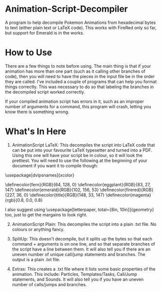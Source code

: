 # Animation-Script-Decompiler
A program to help decompile Pokemon Animations from hexadecimal bytes to text (either plain text or LaTeX code). This works with FireRed only so far, but support for Emerald is in the works.

# How to Use
There are a few things to note before using. The main thing is that if your animation has more than one part (such as it calling other branches of code), then you will need to have the pieces in the input file be in the order they are called. I've included a couple of programs that can help you format things correctly. This was necessary to do so that labeling the branches in the decompiled script worked correctly.

If your compiled animation script has errors in it, such as an improper number of arguments for a command, this program will crash, letting you know there is something wrong.

# What's In Here
1. AnimationScript LaTeX: This decompiles the script into LaTeX code that can be put into your favourite LaTeX typesetter and turned into a PDF. Using this one will have your script be in colour, so it will look the prettiest. You will need to use the following at the beginning of your document if you want it to compile though:

\usepackage[dvipsnames]{xcolor}

\definecolor{fern}{RGB}{64, 128, 0}
\definecolor{eggplant}{RGB}{83, 27, 147}
\definecolor{emerald}{RGB}{102, 156, 53}
\definecolor{firered}{RGB}{227, 36, 0}
\definecolor{title}{RGB}{148, 33, 147}
\definecolor{magenta}{rgb}{0.8, 0.0, 0.8}

I also suggest using \usepackage[letterpaper, total={8in, 10in}]{geometry} too, just to get the margains to look right.

2. AnimationScript Plain: This decompiles the script into a plain .txt file. No colours or anything fancy.

3. SplitUp: This doesn't decompile, but it splits up the bytes so that each command + arguments is on one line, and so that separate branches of the script have a line between them. It will also tell you if there are an uneven number of unique call/jump statements and branches. The output is a plain .txt file.

4. Extras: This creates a .txt file where it lists some basic properties of the animation. This include: Particles, Templates/Tasks, Call/Jump statements, and Sounds. It will also tell you if you have an uneven number of calls/jumps and branches.
